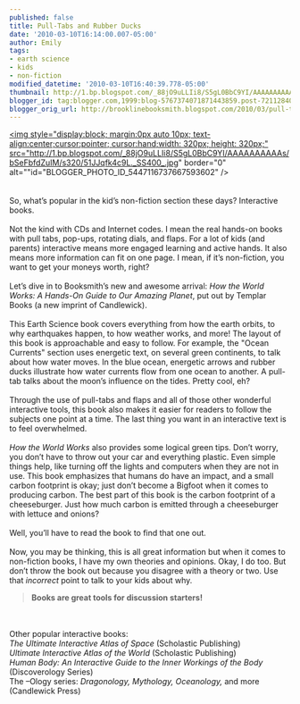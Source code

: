 ```yaml
---
published: false
title: Pull-Tabs and Rubber Ducks
date: '2010-03-10T16:14:00.007-05:00'
author: Emily
tags:
- earth science
- kids
- non-fiction
modified_datetime: '2010-03-10T16:40:39.778-05:00'
thumbnail: http://1.bp.blogspot.com/_88jO9uLLIi8/S5gL0BbC9YI/AAAAAAAAAAs/bSeFbfdZuIM/s72-c/51JJqfk4c9L._SS400_.jpg
blogger_id: tag:blogger.com,1999:blog-5767374071871443859.post-7211284098048591283
blogger_orig_url: http://brooklinebooksmith.blogspot.com/2010/03/pull-tabs-and-rubber-ducks.html
---
```


<a onblur="try {parent.deselectBloggerImageGracefully();} catch(e) {}" href="http://1.bp.blogspot.com/_88jO9uLLIi8/S5gL0BbC9YI/AAAAAAAAAAs/bSeFbfdZuIM/s1600-h/51JJqfk4c9L._SS400_.jpg"><img style="display:block; margin:0px auto 10px; text-align:center;cursor:pointer; cursor:hand;width: 320px; height: 320px;" src="http://1.bp.blogspot.com/_88jO9uLLIi8/S5gL0BbC9YI/AAAAAAAAAAs/bSeFbfdZuIM/s320/51JJqfk4c9L._SS400_.jpg" border="0" alt=""id="BLOGGER_PHOTO_ID_5447116737667593602" /></a><br /><br /><br />So, what’s popular in the kid’s non-fiction section these days?  Interactive books.  <br /><br />Not the kind with CDs and Internet codes.  I mean the real hands-on books with pull tabs, pop-ups, rotating dials, and flaps.  For a lot of kids (and parents) interactive means more engaged learning and active hands.  It also means more information can fit on one page.  I mean, if it’s non-fiction, you want to get your moneys worth, right?<br /><br />Let’s dive in to Booksmith’s new and awesome arrival: <span style="font-style:italic;">How the World Works: A Hands-On Guide to Our Amazing Planet</span>, put out by Templar Books (a new imprint of Candlewick).<br /><br />This Earth Science book covers everything from how the earth orbits, to why earthquakes happen, to how weather works, and more!  The layout of this book is approachable and easy to follow.  For example, the "Ocean Currents" section uses energetic text, on several green continents, to talk about how water moves.  In the blue ocean, energetic arrows and rubber ducks illustrate how water currents flow from one ocean to another.  A pull-tab talks about the moon’s influence on the tides.  Pretty cool, eh?<br /><br />Through the use of pull-tabs and flaps and all of those other wonderful interactive tools, this book also makes it easier for readers to follow the subjects one point at a time.  The last thing you want in an interactive text is to feel overwhelmed.  <br /><br /><span style="font-style:italic;">How the World Works</span> also provides some logical green tips.  Don’t worry, you don’t have to throw out your car and everything plastic.   Even simple things help, like turning off the lights and computers when they are not in use.  This book emphasizes that humans do have an impact, and a small carbon footprint is okay; just don’t become a Bigfoot when it comes to producing carbon.  The best part of this book is the carbon footprint of a cheeseburger.  Just how much carbon is emitted through a cheeseburger with lettuce and onions?<br /><br />Well, you’ll have to read the book to find that one out.<br /><br />Now, you may be thinking, this is all great information but when it comes to non-fiction books, I have my own theories and opinions.  Okay, I do too.  But don’t throw the book out because you disagree with a theory or two.  Use that <span style="font-style:italic;">incorrect</span> point to talk to your kids about why.  <blockquote><span style="font-weight:bold;">Books are great tools for discussion starters!</span></blockquote><br /><br />Other popular interactive books:<br /><span style="font-style:italic;">The Ultimate Interactive Atlas of Space </span>(Scholastic Publishing)<br /><span style="font-style:italic;">Ultimate Interactive Atlas of the World </span>(Scholastic Publishing)<br /><span style="font-style:italic;">Human Body: An Interactive Guide to the Inner Workings of the Body</span> (Discoverology Series) <br />The –Ology series: <span style="font-style:italic;">Dragonology, Mythology, Oceanology,</span> and more (Candlewick Press)